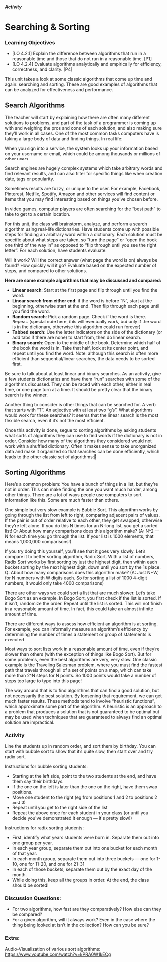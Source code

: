 ##### Activity
# Searching & Sorting

### Learning Objectives
- [LO 4.2.1] Explain the difference between algorithms that run in a reasonable time and those that do not run in a reasonable time. [P1]
- [LO 4.2.4] Evaluate algorithms analytically and empirically for efficiency, correctness, and clarity. [P4]

This unit takes a look at some classic algorithms that come up time and again: searching and sorting. These are good examples of algorithms that can be analyzed for effectiveness and performance.

## Search Algorithms
The teacher will start by explaining how there are often many different solutions to problems, and part of the task of a programmer is coming up with and weighing the pros and cons of each solution, and also making sure they’ll work in all cases. One of the most common tasks computers have is taking a large body of data and finding things. In real life:

When you sign into a service, the system looks up your information based on your username or email, which could be among thousands or millions of other users.

Search engines are hugely complex systems which take arbitrary words and find relevant results, and can also filter for specific things like when creation date, tags or popularity.

Sometimes results are fuzzy, or unique to the user. For example, Facebook, Pinterest, Netflix, Spotify, Amazon and other services will find content or items that you may find interesting based on things you’ve chosen before.

In video games, computer players are often searching for the “best path” to take to get to a certain location.

For this unit, the class will brainstorm, analyze, and perform a search algorithm using real-life dictionaries. Have students come up with possible steps for finding an arbitrary word within a dictionary. Each solution must be specific about what steps are taken, so “turn the page” or “open the book one third of the way in” as opposed to “flip through until you see the right letter”. For each solution, have students evaluate:

Will it work? Will the correct answer (what page the word is on) always be found?
How quickly will it go? Evaluate based on the expected number of steps, and compared to other solutions.

**Here are some example algorithms that may be discussed and compared:**

- **Linear search**: Start at the first page and flip through until you find the word.
- **Linear search from either end**: if the word is before “N”, start at the beginning, otherwise start at the end. Then flip through each page until you find the word.
- **Random search**: Pick a random page. Check if the word is there. Repeat. (special note here, this will eventually work, but only if the word is in the dictionary, otherwise this algorithm could run forever)
- **Tabbed search**: Use the letter indicators on the side of the dictionary (or add tabs if there are none) to start from, then do linear search.
- **Binary search**: Open to the middle of the book. Determine which half of the book the word is in. Take that half, look at its center point, and repeat until you find the word. Note: although this search is often more efficient than sequential/linear searches, the data needs to be sorted first. 

Be sure to talk about at least linear and binary searches. As an activity, give a few students dictionaries and have them “run” searches with some of the algorithms discussed. They can be raced with each other, either in real time, or one page turn at a time. It should be pretty clear that the binary search is the winner.

Another thing to consider is other things that can be searched for. A verb that starts with “T”. An adjective with at least two “g’s”. What algorithms would work for these searches? It seems that the linear search is the most flexible search, even if it’s not the most efficient.

Once this activity is done, segue to sorting algorithms by asking students what sorts of algorithms they can use to find words if the dictionary is not in order. Consider how many of the algorithms they considered would not work with a shuffled dictionary. Often it makes sense to take unorganized data and make it organized so that searches can be done efficiently, which leads to the other classic set of algorithms:

## Sorting Algorithms
Here’s a common problem: You have a bunch of things in a list, but they’re not in order. This can make finding the one you want much harder, among other things. There are a lot of ways people use computers to sort information like this. Some are much faster than others.

One simple but very slow example is Bubble Sort. This algorithm works by going through the list from left to right, comparing adjacent pairs of values. If the pair is out of order relative to each other, they get swapped; otherwise they’re left alone. If you do this N times for an N-long list, you get a sorted list!
Q: About how many comparisons does this algorithm make? (A: N^2 — N for each time you go through the list. If your list is 1000 elements, that means 1,000,000 comparisons!)

If you try doing this yourself, you’ll see that it goes very slowly. Let’s compare it to better sorting algorithm, Radix Sort. With a list of numbers, Radix Sort works by first sorting by just the highest digit, then within each bucket sorting by the next highest digit, down until you sort by the 1s place.
Q: About how many comparisons does this algorithm make? (A: Just N*W, for N numbers with W digits each. So for sorting a list of 1000 4-digit numbers, it would only take 4000 comparisons)

There are other ways we could sort a list that are much slower. Let’s take Bogo Sort as an example. In Bogo Sort, you first check if the list is sorted. If it isn’t, randomize the order. Repeat until the list is sorted. This will not finish in a reasonable amount of time. In fact, this could take an almost infinite amount of time.

There are different ways to assess how efficient an algorithm is at sorting. For example, you can informally measure an algorithm’s efficiency by determining the number of times a statement or group of statements is executed. 

Most ways to sort lists work in a reasonable amount of time, even if they’re slower than others (with the exception of things like Bogo Sort). But for some problems, even the best algorithms are very, very slow. One classic example is the Traveling Salesman problem, where you must find the fastest path that travels through all of a set of points on a map, which can take more than 2^N steps for N points. So 1000 points would take a number of steps too large to type into this page!

The way around that is to find algorithms that can find a good solution, but not necessarily the best solution. By loosening that requirement, we can get much faster results. These methods tend to involve “heuristic functions”, which approximate some part of the algorithm. A heuristic is an approach to a problem that produces a solution that is not guaranteed to be optimal but may be used when techniques that are guaranteed to always find an optimal solution are impractical. 


### Activity

Line the students up in random order, and sort them by birthday. You can start with bubble sort to show that it’s quite slow, then start over and try radix sort.

Instructions for bubble sorting students:
- Starting at the left side, point to the two students at the end, and have them say their birthdays.
 - If the one on the left is later than the one on the right, have them swap positions.
 - Move one student to the right (eg from positions 1 and 2 to positions 2 and 3)
 - Repeat until you get to the right side of the list
- Repeat the above once for each student in your class (or until you decide you've demonstrated it enough — it's pretty slow!)

Instructions for radix sorting students:
- First, identify what years students were born in. Separate them out into one group per year.
- In each year group, separate them out into one bucket for each month of that year.
- In each month group, separate them out into three buckets — one for 1-10, one for 11-20, and one for 21-31
- In each of those buckets, separate them out by the exact day of the month.
- While doing this, keep all the groups in order. At the end, the class should be sorted!

### Discussion Questions:
- For two algorithms, how fast are they comparatively? How else can they be compared?
- For a given algorithm, will it always work? Even in the case where the thing being looked at isn’t in the collection? How can you be sure?

### Extra:
Audio-Visualization of various sort algorithms: https://www.youtube.com/watch?v=kPRA0W1kECg
